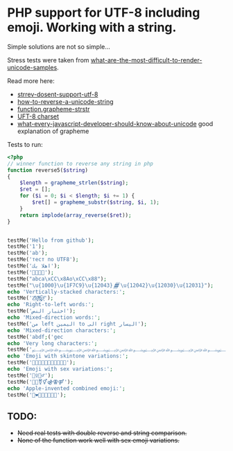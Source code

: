# PHP support for UTF-8 including emoji. Working with a string.
Simple solutions are not so simple...

Stress tests were taken from [what-are-the-most-difficult-to-render-unicode-samples](https://stackoverflow.com/questions/34538413/what-are-the-most-difficult-to-render-unicode-samples).


Read more here:
- [strrev-dosent-support-utf-8](https://stackoverflow.com/questions/17496493/strrev-dosent-support-utf-8)
- [how-to-reverse-a-unicode-string](https://stackoverflow.com/questions/434250/how-to-reverse-a-unicode-string)
- [function.grapheme-strstr](http://php.net/manual/en/function.grapheme-strstr.php)
- [UFT-8 charset](https://www.fileformat.info/info/charset/UTF-8/list.htm?start=30000)
- [what-every-javascript-developer-should-know-about-unicode](https://dmitripavlutin.com/what-every-javascript-developer-should-know-about-unicode) good explanation of grapheme


Tests to run:


```php
<?php
// winner function to reverse any string in php
function reverse5($string)
{
    $length = grapheme_strlen($string);
    $ret = [];
    for ($i = 0; $i < $length; $i += 1) {
        $ret[] = grapheme_substr($string, $i, 1);
    }
    return implode(array_reverse($ret));
}


testMe('Hello from github');
testMe('1');
testMe('ab');
testMe('тест по UTF8');
testMe('اهلا بك');
testMe('👹👺💀👻');
testMe("abca\xCC\x8Ao\xCC\x88");
testMe("\u{1000}\u{1F7C9}\u{12043}𒁂\u{12042}\u{12030}\u{12031}");
echo 'Vertically-stacked characters:';
testMe('Z̤͔ͧ̑̓ä͖̭̈̇lͮ̒ͫǧ̗͚̚o̙̔ͮ̇͐̇');
echo 'Right-to-left words:';
testMe('اختبار النص');
echo 'Mixed-direction words:';
testMe('من left اليمين to الى right اليسار');
echo 'Mixed-direction characters:';
testMe('a‭b‮c‭d‮e‭f‮g');
echo 'Very long characters:';
testMe('﷽﷽﷽﷽﷽﷽﷽﷽﷽﷽﷽﷽﷽﷽﷽﷽');
echo 'Emoji with skintone variations:';
testMe('👱👱🏻👱🏼👱🏽👱🏾👱🏿');
echo 'Emoji with sex variations:';
testMe('🧟‍♀️🧟‍♂️');
testMe('👭👬⚧⚥⚣⚢⚤');
echo 'Apple-invented combined emoji:';
testMe('👨‍❤️‍💋‍👨👩‍👩‍👧‍👦');
```
## TODO: 

- ~~Need real tests with double reverse and string comparison.~~
- ~~None of the function work well with sex emoji variations.~~
